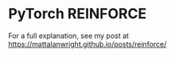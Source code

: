 # PyTorch REINFORCE

For a full explanation, see my post at https://mattalanwright.github.io/posts/reinforce/